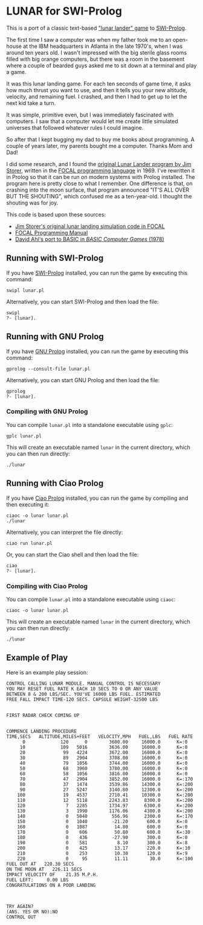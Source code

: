 LUNAR for SWI-Prolog
===================

This is a port of a classic text-based ["lunar lander" game][lunarlander] to [SWI-Prolog][swiprolog].

The first time I saw a computer was when my father took me to an open-house at the IBM headquarters in Atlanta in the late 1970's, when I was around ten years old.  I wasn't impressed with the big sterile glass rooms filled with big orange computers, but there was a room in the basement where a couple of bearded guys asked me to sit down at a terminal and play a game.

It was this lunar landing game.  For each ten seconds of game time, it asks how much thrust you want to use, and then it tells you your new altitude, velocity, and remaining fuel.  I crashed, and then I had to get up to let the next kid take a turn.

It was simple, primitive even, but I was immediately fascinated with computers.  I saw that a computer would let me create little simulated universes that followed whatever rules I could imagine.

So after that I kept bugging my dad to buy me books about programming.  A couple of years later, my parents bought me a computer.  Thanks Mom and Dad!

I did some research, and I found the [original Lunar Lander program by Jim Storer][storerlunarlander], written in the [FOCAL programming language][wpfocal] in 1969.  I've rewritten it in Prolog so that it can be run on modern systems with Prolog installed.  The program here is pretty close to what I remember.  One difference is that, on crashing into the moon surface, that program announced "IT'S ALL OVER BUT THE SHOUTING", which confused me as a ten-year-old.  I thought the shouting was for joy.

This code is based upon these sources:

* [Jim Storer's original lunar landing simulation code in FOCAL][storer]
* [FOCAL Programming Manual][focal]
* [David Ahl's port to BASIC in _BASIC Computer Games_ (1978)][ahl]

## Running with SWI-Prolog

If you have [SWI-Prolog][swiprolog] installed, you can run the game by executing this command:

```
swipl lunar.pl
```

Alternatively, you can start SWI-Prolog and then load the file:

```
swipl
?- [lunar].
```

## Running with GNU Prolog

If you have [GNU Prolog](http://gprolog.org/) installed, you can run the game by executing this command:

```
gprolog --consult-file lunar.pl
```

Alternatively, you can start GNU Prolog and then load the file:

```
gprolog
?- [lunar].
```

### Compiling with GNU Prolog

You can compile `lunar.pl` into a standalone executable using `gplc`:

```
gplc lunar.pl
```

This will create an executable named `lunar` in the current directory, which you can then run directly:

```
./lunar
```

## Running with Ciao Prolog

If you have [Ciao Prolog](https://ciao-lang.org/) installed, you can run the game by compiling and then executing it:

```
ciaoc -o lunar lunar.pl
./lunar
```

Alternatively, you can interpret the file directly:

```
ciao run lunar.pl
```

Or, you can start the Ciao shell and then load the file:

```
ciao
?- [lunar].
```

### Compiling with Ciao Prolog

You can compile `lunar.pl` into a standalone executable using `ciaoc`:

```
ciaoc -o lunar lunar.pl
```

This will create an executable named `lunar` in the current directory, which you can then run directly:

```
./lunar
```

## Example of Play

Here is an example play session:

```
CONTROL CALLING LUNAR MODULE. MANUAL CONTROL IS NECESSARY
YOU MAY RESET FUEL RATE K EACH 10 SECS TO 0 OR ANY VALUE
BETWEEN 8 & 200 LBS/SEC. YOU'VE 16000 LBS FUEL. ESTIMATED
FREE FALL IMPACT TIME-120 SECS. CAPSULE WEIGHT-32500 LBS


FIRST RADAR CHECK COMING UP


COMMENCE LANDING PROCEDURE
TIME,SECS   ALTITUDE,MILES+FEET   VELOCITY,MPH   FUEL,LBS   FUEL RATE
      0             120      0        3600.00     16000.0      K=:0
     10             109   5016        3636.00     16000.0      K=:0
     20              99   4224        3672.00     16000.0      K=:0
     30              89   2904        3708.00     16000.0      K=:0
     40              79   1056        3744.00     16000.0      K=:0
     50              68   3960        3780.00     16000.0      K=:0
     60              58   1056        3816.00     16000.0      K=:0
     70              47   2904        3852.00     16000.0      K=:170
     80              37   1474        3539.86     14300.0      K=:200
     90              27   5247        3140.80     12300.0      K=:200
    100              19   4537        2710.41     10300.0      K=:200
    110              12   5118        2243.83      8300.0      K=:200
    120               7   2285        1734.97      6300.0      K=:200
    130               3   1990        1176.06      4300.0      K=:200
    140               0   5040         556.96      2300.0      K=:170
    150               0   1040         -21.20       600.0      K=:0
    160               0   1087          14.80       600.0      K=:0
    170               0    606          50.80       600.0      K=:30
    180               0    436         -27.90       300.0      K=:0
    190               0    581           8.10       300.0      K=:8
    200               0    425          13.17       220.0      K=:10
    210               0    253          10.30       120.0      K=:9
    220               0     95          11.11        30.0      K=:100
FUEL OUT AT   220.30 SECS
ON THE MOON AT   226.11 SECS
IMPACT VELOCITY OF    21.35 M.P.H.
FUEL LEFT:     0.00 LBS
CONGRATULATIONS ON A POOR LANDING



TRY AGAIN?
(ANS. YES OR NO):NO
CONTROL OUT


```

[ahl]: https://www.atariarchives.org/basicgames/showpage.php?page=106
[focal]: http://www.bitsavers.org/www.computer.museum.uq.edu.au/pdf/DEC-08-AJAB-D%20PDP-8-I%20FOCAL%20Programming%20Manual.pdf
[homebrew]: https://brew.sh/
[lunarlander]: https://en.wikipedia.org/wiki/Lunar_Lander_(video_game_genre)#Text_games
[storer]: http://www.cs.brandeis.edu/~storer/LunarLander/LunarLander/LunarLanderListing.jpg
[storerlunarlander]: https://www.cs.brandeis.edu/~storer/LunarLander/LunarLander.html
[swiprolog]: https://www.swi-prolog.org/
[wpfocal]: https://en.wikipedia.org/wiki/FOCAL_(programming_language)